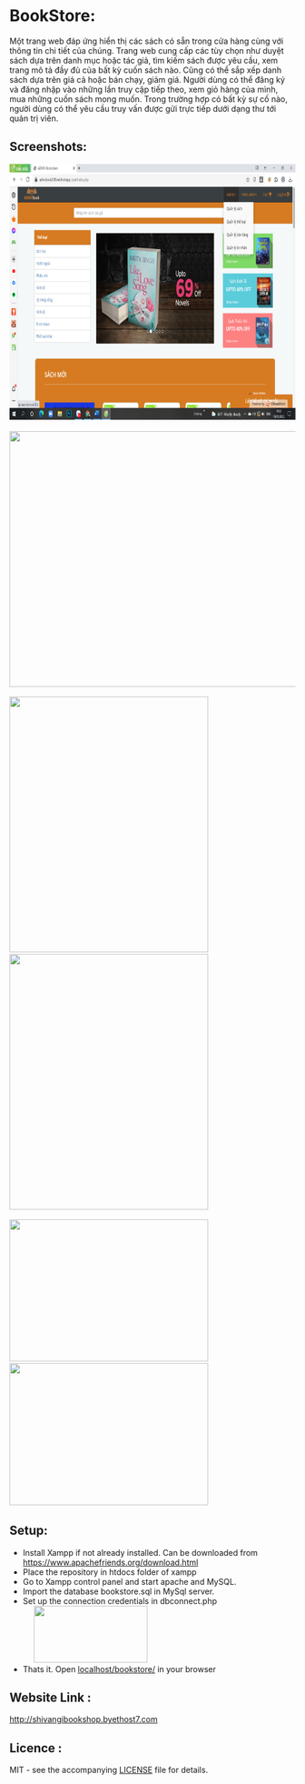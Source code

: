 # BookStore:
Một trang web đáp ứng hiển thị các sách có sẵn trong cửa hàng cùng với thông tin chi tiết của chúng. Trang web cung cấp các tùy chọn như duyệt sách dựa trên danh mục hoặc tác giả, tìm kiếm sách được yêu cầu, xem trang mô tả đầy đủ của bất kỳ cuốn sách nào. Cũng có thể sắp xếp danh sách dựa trên giá cả hoặc bán chạy, giảm giá. Người dùng có thể đăng ký và đăng nhập vào những lần truy cập tiếp theo, xem giỏ hàng của mình, mua những cuốn sách mong muốn. Trong trường hợp có bất kỳ sự cố nào, người dùng có thể yêu cầu truy vấn được gửi trực tiếp dưới dạng thư tới quản trị viên.

## Screenshots:
<p>
  <kbd><img src="screenshot1.png" width="750" height="450"/></kbd>
  &nbsp;&nbsp;&nbsp;&nbsp;&nbsp;&nbsp;&nbsp;&nbsp;
  <kbd><img src="screenshot/screenshot2.png" width="750" height="450"/></kbd>
</p>

<p>
  <kbd><img src="screenshot/search.png" width="350" height="450"/></kbd>
  &nbsp;&nbsp;&nbsp;&nbsp;&nbsp;&nbsp;&nbsp;&nbsp;
  <kbd><img src="screenshot/description.png" width="350" height="450"/></kbd>
</p>

<p>
  <kbd><img src="screenshot/cart.png" width="350" height="250"/></kbd>
  &nbsp;&nbsp;&nbsp;&nbsp;&nbsp;&nbsp;&nbsp;&nbsp;
  <kbd><img src="screenshot/query.png" width="350" height="250"/></kbd>
</p>

## Setup:
* Install Xampp if not already installed. Can be downloaded from https://www.apachefriends.org/download.html
* Place the repository in htdocs folder of xampp
* Go to Xampp control panel and start apache and MySQL.
* Import the database bookstore.sql in MySql server.
* Set up the connection credentials in dbconnect.php </br>
  &nbsp;&nbsp;&nbsp;&nbsp;&nbsp;<kbd><img src="screenshot/connection.png" width="200" height="100"/></kbd>
* Thats it. Open <a href="http://localhost/bookstore/">localhost/bookstore/</a> in your browser

## Website Link :
<a href="http://shivangibookshop.byethost7.com">http://shivangibookshop.byethost7.com</a>

## Licence :
MIT - see the accompanying [LICENSE](https://github.com/shivangigupta1404/BookStore/blob/master/LICENSE) file for details.
